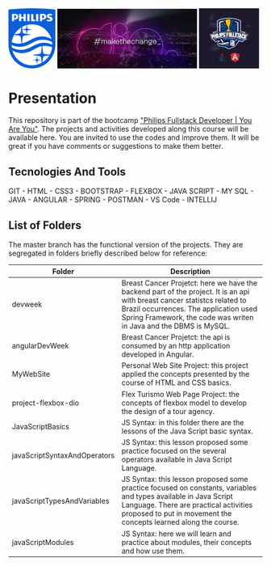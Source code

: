 
<div>
  <img src="./MyWebSite/.img/philips-footer-logo.jpg" alt="philips-logo" width="18.5%" align-self="center" margin="0px">
  <img src="./MyWebSite/.img/dio-make-the-change.jpg" alt="dio-logo" width="55%" align-self="center" margin="0px"> 
  <img src="./MyWebSite/.img/PhilipsDioBootCampLogo.jpg" alt="bootcamp-logo" width="23.5%" align-self="center" margin="0px"> 
</div>

# Presentation
This repository is part of the bootcamp ["Philips Fullstack Developer | You Are You"](https://web.dio.me/home). The projects and activities developed along this course will be available here. You are invited to use the codes and improve them. It will be great if you have comments or suggestions to make them better. 

## Tecnologies And Tools
GIT - HTML - CSS3 - BOOTSTRAP - FLEXBOX - JAVA SCRIPT - MY SQL - JAVA - ANGULAR - SPRING - POSTMAN - VS Code - INTELLIJ
## List of Folders
The master branch has the functional version of the projects. They are segregated in folders briefly described below for reference:

| Folder | Description                                                              |
| -------- | ------------------------------------------------------------------------ |
| devweek | Breast Cancer Projetct: here we have the backend part of the project. It is an api with breast cancer statistcs related to Brazil occurrences. The application used Spring Framework, the code was writen in Java and the DBMS is MySQL. |
| angularDevWeek | Breast Cancer Projetct: the api is consumed by an http application developed in Angular. |
| MyWebSite | Personal Web Site Project:  this project applied the concepts presented by the course of HTML and CSS basics.|
| project-flexbox-dio | Flex Turismo Web Page Project: the concepts of flexbox model to develop the design of a tour agency.|
| JavaScriptBasics | JS Syntax: in this folder there are the lessons of the Java Script basic syntax. |
| javaScriptSyntaxAndOperators | JS Syntax: this lesson proposed some practice focused on the several operators available in Java Script Language. | 
| javaScriptTypesAndVariables | JS Syntax: this lesson proposed some practice focused on constants, variables and types available in Java Script Language. There are practical activities proposed to put in movement the concepts learned along the course.|
| javaScriptModules |JS Syntax: here we will learn and practice about modules, their concepts and how use them.|